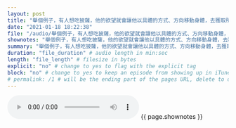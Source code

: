 ```yaml
---
layout: post
title: "舉個例子，有人想吃披薩，他的欲望就會讓他以具體的方式、方向移動身體，去獲取所需。" # quotes allow forbidden characters like the colon
date: "2021-01-18 18:22:38"
file: "/audio/舉個例子，有人想吃披薩，他的欲望就會讓他以具體的方式、方向移動身體，去獲取所需。.mp3"
shownotes: "舉個例子，有人想吃披薩，他的欲望就會讓他以具體的方式、方向移動身體，去獲取所需。"
summary: "舉個例子，有人想吃披薩，他的欲望就會讓他以具體的方式、方向移動身體，去獲取所需。"
duration: "file_duration" # audio length in min:sec
length: "file_length" # filesize in bytes
explicit: "no" # change to yes to flag with the explicit tag
block: "no" # change to yes to keep an episode from showing up in iTunes
# permalink: /1 # will be the ending part of the pages URL, delete to default to the title
---
```


<audio controls>
<source src="{{site.url}}{{site.baseurl}}{{ page.file }}" type="audio/x-mp3">
Your browser does not support the audio element.
</audio>
{{ page.shownotes }}
